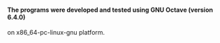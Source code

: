 #### The programs were developed and tested using GNU Octave (version 6.4.0) 
on x86_64-pc-linux-gnu platform.